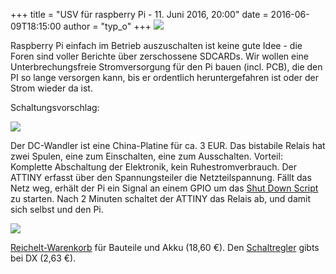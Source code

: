 +++
title = "USV für raspberry Pi - 11. Juni 2016, 20:00"
date = 2016-06-09T18:15:00
author = "typ_o"
+++
[![](https://flipdot.org/blog/uploads/usv.serendipityThumb.jpg)](https://flipdot.org/blog/uploads/usv.jpg)  
  
Raspberry Pi einfach im Betrieb auszuschalten ist keine gute Idee - die
Foren sind voller Berichte über zerschossene SDCARDs. Wir wollen eine
Unterbrechungsfreie Stromversorgung für den Pi bauen (incl. PCB), die
den PI so lange versorgen kann, bis er ordentlich heruntergefahren ist
oder der Strom wieder da ist.  
  
Schaltungsvorschlag:  
  
[![](https://flipdot.org/blog/uploads/usv-supply.serendipityThumb.jpg)](https://flipdot.org/blog/uploads/usv-supply.jpg)  
  
Der DC-Wandler ist eine China-Platine für ca. 3 EUR. Das bistabile
Relais hat zwei Spulen, eine zum Einschalten, eine zum Ausschalten.
Vorteil: Komplette Abschaltung der Elektronik, kein Ruhestromverbrauch.
Der ATTINY erfasst über den Spannungsteiler die Netzteilspannung. Fällt
das Netz weg, erhält der Pi ein Signal an einem GPIO um das [Shut Down
Script](https://flipdot.org/blog/archives/207-Shut-down-your-Raspberry-Pi-on-button-press-and-add-reset-function.html)
zu starten. Nach 2 Minuten schaltet der ATTINY das Relais ab, und damit
sich selbst und den Pi.  
  
[![](https://flipdot.org/blog/uploads/usv-supply2.serendipityThumb.jpg)](https://flipdot.org/blog/uploads/usv-supply2.jpg)  
  
[Reichelt-Warenkorb](https://www.reichelt.de/my/1222447) für Bauteile
und Akku (18,60 €). Den
[Schaltregler](http://www.dx.com/p/lm2596-digital-display-adjustable-step-down-voltage-regulator-module-dark-blue-360654)
gibts bei DX (2,63 €).

